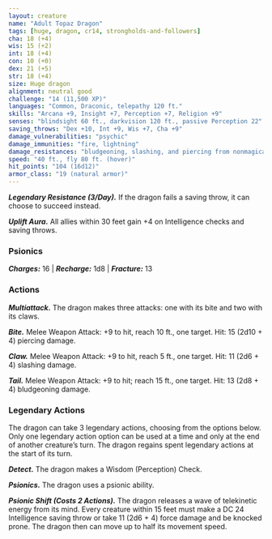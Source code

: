 ```yaml
---
layout: creature
name: "Adult Topaz Dragon"
tags: [huge, dragon, cr14, strongholds-and-followers]
cha: 18 (+4)
wis: 15 (+2)
int: 18 (+4)
con: 10 (+0)
dex: 21 (+5)
str: 18 (+4)
size: Huge dragon
alignment: neutral good
challenge: "14 (11,500 XP)"
languages: "Common, Draconic, telepathy 120 ft."
skills: "Arcana +9, Insight +7, Perception +7, Religion +9"
senses: "blindsight 60 ft., darkvision 120 ft., passive Perception 22"
saving_throws: "Dex +10, Int +9, Wis +7, Cha +9"
damage_vulnerabilities: "psychic"
damage_immunities: "fire, lightning"
damage_resistances: "bludgeoning, slashing, and piercing from nonmagical attacks"
speed: "40 ft., fly 80 ft. (hover)"
hit_points: "104 (16d12)"
armor_class: "19 (natural armor)"
---
```


***Legendary Resistance (3/Day).*** If the dragon fails
a saving throw, it can choose to succeed instead.

***Uplift Aura.*** All allies within 30 feet gain +4 on
Intelligence checks and saving throws.

### Psionics

***Charges:*** 16 | ***Recharge:*** 1d8 | ***Fracture:*** 13

### Actions

***Multiattack.*** The dragon makes three attacks: one
with its bite and two with its claws.

***Bite.*** Melee Weapon Attack: +9 to hit, reach 10 ft.,
one target. Hit: 15 (2d10 + 4) piercing damage.

***Claw.*** Melee Weapon Attack: +9 to hit, reach 5 ft.,
one target. Hit: 11 (2d6 + 4) slashing damage.

***Tail.*** Melee Weapon Attack: +9 to hit; reach 15 ft.,
one target. Hit: 13 (2d8 + 4) bludgeoning damage.

### Legendary Actions

The dragon can take 3 legendary actions, choosing
from the options below. Only one legendary action
option can be used at a time and only at the end of
another creature’s turn. The dragon regains spent
legendary actions at the start of its turn.

***Detect.*** The dragon makes a Wisdom (Perception) Check.

***Psionics.*** The dragon uses a psionic ability.

***Psionic Shift (Costs 2 Actions).*** The dragon
releases a wave of telekinetic energy from its mind.
Every creature within 15 feet must make a DC 24
Intelligence saving throw or take 11 (2d6 + 4) force
damage and be knocked prone. The dragon then
can move up to half its movement speed.
